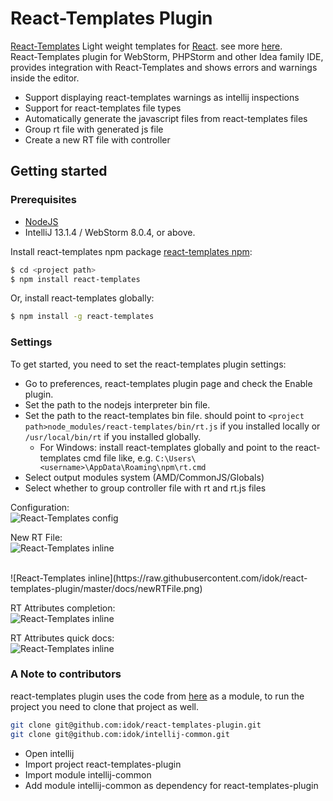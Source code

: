 # React-Templates Plugin #

[React-Templates](https://github.com/wix/react-templates) Light weight templates for [React](http://facebook.github.io/react/index.html). see more [here](https://github.com/wix/react-templates).<br/>
React-Templates plugin for WebStorm, PHPStorm and other Idea family IDE, provides integration with React-Templates and shows errors and warnings inside the editor.
* Support displaying react-templates warnings as intellij inspections
* Support for react-templates file types
* Automatically generate the javascript files from react-templates files 
* Group rt file with generated js file
* Create a new RT file with controller

## Getting started ##
### Prerequisites ###
* [NodeJS](http://nodejs.org/)
* IntelliJ 13.1.4 / WebStorm 8.0.4, or above.

Install react-templates npm package [react-templates npm](https://www.npmjs.com/package/react-templates)</a>:<br/>
```bash
$ cd <project path>
$ npm install react-templates
```
Or, install react-templates globally:<br/>
```bash
$ npm install -g react-templates
```

### Settings ###
To get started, you need to set the react-templates plugin settings:<br/>

* Go to preferences, react-templates plugin page and check the Enable plugin.
* Set the path to the nodejs interpreter bin file.
* Set the path to the react-templates bin file. should point to ```<project path>node_modules/react-templates/bin/rt.js``` if you installed locally or ```/usr/local/bin/rt``` if you installed globally. 
  * For Windows: install react-templates globally and point to the react-templates cmd file like, e.g.  ```C:\Users\<username>\AppData\Roaming\npm\rt.cmd```
* Select output modules system (AMD/CommonJS/Globals)
* Select whether to group controller file with rt and rt.js files  


Configuration:<br/>
![React-Templates config](https://raw.githubusercontent.com/idok/react-templates-plugin/master/docs/settings.png)


New RT File:<br/>
![React-Templates inline](https://raw.githubusercontent.com/idok/react-templates-plugin/master/docs/newFileMenu.png)

<br/>
![React-Templates inline](https://raw.githubusercontent.com/idok/react-templates-plugin/master/docs/newRTFile.png)


RT Attributes completion:<br/>
![React-Templates inline](https://raw.githubusercontent.com/idok/react-templates-plugin/master/docs/rt-props-completion.png)

RT Attributes quick docs:<br/>
![React-Templates inline](https://raw.githubusercontent.com/idok/react-templates-plugin/master/docs/quick-docs.png)

### A Note to contributors ###
react-templates plugin uses the code from [here](https://github.com/idok/intellij-common) as a module, to run the project you need to clone that project as well.

```bash
git clone git@github.com:idok/react-templates-plugin.git
git clone git@github.com:idok/intellij-common.git
```

* Open intellij
* Import project react-templates-plugin
* Import module intellij-common
* Add module intellij-common as dependency for react-templates-plugin
